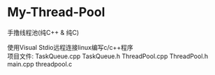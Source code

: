 # My-Thread-Pool
手撸线程池(纯C++ &amp; 纯C)

使用Visual Stdio远程连接linux编写c/c++程序  
项目文件:
TaskQueue.cpp
TaskQueue.h
ThreadPool.cpp
ThreadPool.h
main.cpp
threadpool.c
